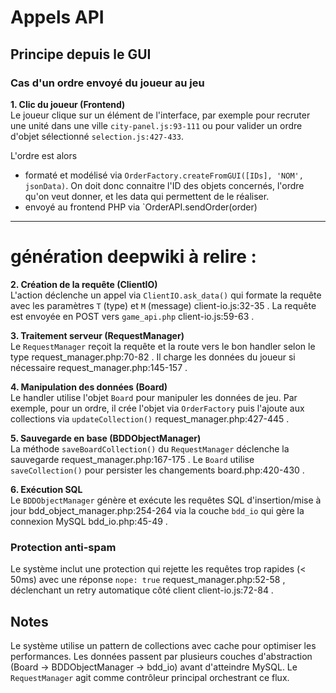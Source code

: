 # Appels API
## Principe depuis le GUI
### Cas d'un ordre envoyé du joueur au jeu
**1. Clic du joueur (Frontend)**  
Le joueur clique sur un élément de l'interface, par exemple pour recruter une unité dans une ville `city-panel.js:93-111` ou pour valider un ordre d'objet sélectionné `selection.js:427-433`.

L'ordre est alors 
 - formaté et modélisé via `OrderFactory.createFromGUI([IDs], 'NOM', jsonData)`. On doit donc connaitre l'ID des objets concernés, l'ordre qu'on veut donner, et les data qui permettent de le réaliser.
 - envoyé au frontend PHP via `OrderAPI.sendOrder(order)


______________
# génération deepwiki à relire :

**2. Création de la requête (ClientIO)**  
L'action déclenche un appel via `ClientIO.ask_data()` qui formate la requête avec les paramètres `T` (type) et `M` (message) client-io.js:32-35 . La requête est envoyée en POST vers `game_api.php` client-io.js:59-63 .

**3. Traitement serveur (RequestManager)**  
Le `RequestManager` reçoit la requête et la route vers le bon handler selon le type request_manager.php:70-82 . Il charge les données du joueur si nécessaire request_manager.php:145-157 .

**4. Manipulation des données (Board)**  
Le handler utilise l'objet `Board` pour manipuler les données de jeu. Par exemple, pour un ordre, il crée l'objet via `OrderFactory` puis l'ajoute aux collections via `updateCollection()` request_manager.php:427-445 .

**5. Sauvegarde en base (BDDObjectManager)**  
La méthode `saveBoardCollection()` du `RequestManager` déclenche la sauvegarde request_manager.php:167-175 . Le `Board` utilise `saveCollection()` pour persister les changements board.php:420-430 .

**6. Exécution SQL**  
Le `BDDObjectManager` génère et exécute les requêtes SQL d'insertion/mise à jour bdd_object_manager.php:254-264 via la couche `bdd_io` qui gère la connexion MySQL bdd_io.php:45-49 .


### Protection anti-spam

Le système inclut une protection qui rejette les requêtes trop rapides (< 50ms) avec une réponse `nope: true` request_manager.php:52-58 , déclenchant un retry automatique côté client client-io.js:72-84 .

## Notes

Le système utilise un pattern de collections avec cache pour optimiser les performances. Les données passent par plusieurs couches d'abstraction (Board → BDDObjectManager → bdd_io) avant d'atteindre MySQL. Le `RequestManager` agit comme contrôleur principal orchestrant ce flux.
